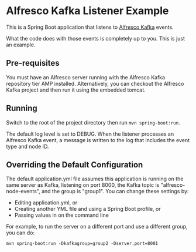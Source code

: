 # Alfresco Kafka Listener Example

This is a Spring Boot application that listens to [Alfresco Kafka](https://github.com/jpotts/alfresco-kafka) events.

What the code does with those events is completely up to you. This is just an example.

## Pre-requisites

You must have an Alfresco server running with the Alfresco Kafka repository tier AMP installed. Alternatively, you can
checkout the Alfresco Kafka project and then run it using the embedded tomcat.

## Running

Switch to the root of the project directory then run `mvn spring-boot:run`.

The default log level is set to DEBUG. When the listener processes an Alfresco Kafka event, a message is written to the
log that includes the event type and node ID.

## Overriding the Default Configuration

The default application.yml file assumes this application is running on the same server as Kafka, listening on port
8000, the Kafka topic is "alfresco-node-events", and the group is "group1". You can change these settings by:

  * Editing application.yml, or
  * Creating another YML file and using a Spring Boot profile, or
  * Passing values in on the command line
  
For example, to run the server on a different port and use a different group, you can do:

    mvn spring-boot:run -Dkafkagroup=group2 -Dserver.port=8001

